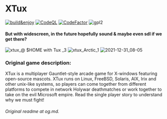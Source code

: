 # XTux 
[![build&enjoy](https://github.com/koutsie/xtux/actions/workflows/c-cpp.yml/badge.svg?branch=main)](https://github.com/koutsie/xtux/actions/workflows/c-cpp.yml)
[![CodeQL](https://github.com/koutsie/xtux/actions/workflows/codeql-analysis.yml/badge.svg)](https://github.com/koutsie/xtux/actions/workflows/codeql-analysis.yml)
[![CodeFactor](https://www.codefactor.io/repository/github/koutsie/xtux/badge)](https://www.codefactor.io/repository/github/koutsie/xtux)
![gpl2](https://img.shields.io/github/license/koutsie/xtux)

#### But with widescreen, in the future hopefully sound & maybe even sdl if we get there?

![xtux_@ $HOME with Tux _3](https://user-images.githubusercontent.com/18449778/147806520-557e5dd0-3727-466e-a353-19343687231e.png)
![xtux_Arctic_1](https://user-images.githubusercontent.com/18449778/147806349-fe12efbc-d19b-4656-9135-dbbf1dbd8307.png)
![2021-12-31_08-05](https://user-images.githubusercontent.com/18449778/147806532-eb2c73ac-d4b6-4941-ba6b-e8adb7e3b3c5.png)


### Original game description:
XTux is a multiplayer Gauntlet-style arcade game for X-windows featuring open-source mascots. XTux runs on Linux, FreeBSD, Solaris, AIX, Irix and other unix-like systems, so players can come together from different platforms to compete in network Holywar deathmatches or work together to take on the evil Microsoft empire. Read the single player story to understand why we must fight!

###### Original readme at og.md.
